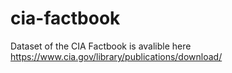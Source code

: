 # cia-factbook
Dataset of the CIA Factbook is avalible here
https://www.cia.gov/library/publications/download/

